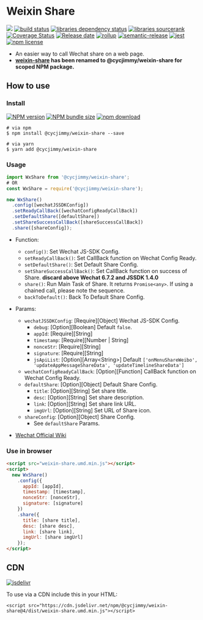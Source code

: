 # Weixin Share
![][workflows-badge-image]
[![build status][travis-image]][travis-url]
[![libraries dependency status][libraries-status-image]][libraries-status-url]
[![libraries sourcerank][libraries-sourcerank-image]][libraries-sourcerank-url]
[![Coverage Status][coverage-image]][coverage-url]
[![Release date][release-date-image]][release-url]
[![rollup][rollup-image]][rollup-url]
[![semantic-release][semantic-image]][semantic-url]
[![jest][jest-image]][jest-url]
[![npm license][license-image]][download-url]

* An easier way to call Wechat share on a web page.
* **[weixin-share](https://github.com/cycdpo/weixin-share) has been renamed to @cycjimmy/weixin-share for scoped NPM package.**

## How to use
### Install
[![NPM version][npm-image]][npm-url]
[![NPM bundle size][npm-bundle-size-image]][npm-url]
[![npm download][download-image]][download-url]

```shell
# via npm
$ npm install @cycjimmy/weixin-share --save

# via yarn
$ yarn add @cycjimmy/weixin-share
```

### Usage
```javascript
import WxShare from '@cycjimmy/weixin-share';
# OR
const WxShare = require('@cycjimmy/weixin-share');
```

```javascript
new WxShare()
  .config([wechatJSSDKConfig])
  .setReadyCallBack([wechatConfigReadyCallBack])
  .setDefaultShare([defaultShare])
  .setShareSuccessCallBack([shareSuccessCallBack])
  .share([shareConfig]);
```

* Function:
  * `config()`: Set Wechat JS-SDK Config.
  * `setReadyCallBack()`: Set CallBack function on Wechat Config Ready.
  * `setDefaultShare()`: Set Default Share Config.
  * `setShareSuccessCallBack()`: Set CallBack function on success of Share. **discard above Wechat 6.7.2 and JSSDK 1.4.0**
  * `share()`: Run Main Task of Share. It returns `Promise<any>`. If using a chained call, please note the sequence.
  * `backToDefault()`: Back To Default Share Config.

* Params:
  * `wechatJSSDKConfig`: [Require][Object] Wechat JS-SDK Config.
    * `debug`: [Option][Boolean] Default `false`.
    * `appId`: [Require][String]
    * `timestamp`: [Require][Number | String]
    * `nonceStr`: [Require][String]
    * `signature`: [Require][String]
    * `jsApiList`:  [Option][Array\<String\>] Default `['onMenuShareWeibo', 'updateAppMessageShareData', 'updateTimelineShareData']`
  * `wechatConfigReadyCallBack`: [Option][Function] CallBack function on Wechat Config Ready.
  * `defaultShare`: [Option][Object] Default Share Config.
    * `title`: [Option][String] Set share title.
    * `desc`: [Option][String] Set share description.
    * `link`: [Option][String] Set share link URL.
    * `imgUrl`: [Option][String] Set URL of Share icon.
  * `shareConfig`: [Option][Object] Share Config.
    * See `defaultShare` Params.

* [Wechat Official Wiki](https://mp.weixin.qq.com/wiki)

### Use in browser
```html
<script src="weixin-share.umd.min.js"></script>
<script>
  new WxShare()
    .config({
      appId: [appId],
      timestamp: [timestamp],
      nonceStr: [nonceStr],
      signature: [signature]
    })
    .share({
      title: [share title],
      desc: [share desc],
      link: [share link],
      imgUrl: [share imgUrl]
    });
</script>
```

## CDN
[![jsdelivr][jsdelivr-image]][jsdelivr-url]

To use via a CDN include this in your HTML:
```text
<script src="https://cdn.jsdelivr.net/npm/@cycjimmy/weixin-share@4/dist/weixin-share.umd.min.js"></script>
```

<!-- Links: -->
[npm-image]: https://img.shields.io/npm/v/@cycjimmy/weixin-share
[npm-url]: https://npmjs.org/package/@cycjimmy/weixin-share
[npm-bundle-size-image]: https://img.shields.io/bundlephobia/min/@cycjimmy/weixin-share

[download-image]: https://img.shields.io/npm/dt/@cycjimmy/weixin-share
[download-url]: https://npmjs.org/package/@cycjimmy/weixin-share

[jsdelivr-image]: https://img.shields.io/jsdelivr/npm/hy/@cycjimmy/weixin-share
[jsdelivr-url]: https://www.jsdelivr.com/package/npm/@cycjimmy/weixin-share

[workflows-badge-image]: https://github.com/cycjimmy/weixin-share/workflows/Test%20CI/badge.svg
[travis-image]: https://img.shields.io/travis/cycjimmy/weixin-share
[travis-url]: https://travis-ci.org/cycjimmy/weixin-share

[libraries-status-image]: https://img.shields.io/librariesio/release/npm/@cycjimmy/weixin-share
[libraries-sourcerank-image]: https://img.shields.io/librariesio/sourcerank/npm/@cycjimmy/weixin-share
[libraries-status-url]: https://libraries.io/github/cycjimmy/weixin-share
[libraries-sourcerank-url]: https://libraries.io/npm/@cycjimmy%2Fweixin-share

[coverage-image]: https://img.shields.io/coveralls/github/cycjimmy/weixin-share
[coverage-url]: https://coveralls.io/github/cycjimmy/weixin-share

[release-date-image]: https://img.shields.io/github/release-date/cycjimmy/weixin-share
[release-url]: https://github.com/cycjimmy/weixin-share/releases

[rollup-image]: https://img.shields.io/github/package-json/dependency-version/cycjimmy/weixin-share/dev/rollup
[rollup-url]: https://github.com/rollup/rollup

[semantic-image]: https://img.shields.io/badge/%20%20%F0%9F%93%A6%F0%9F%9A%80-semantic--release-e10079.svg
[semantic-url]: https://github.com/semantic-release/semantic-release

[jest-image]: https://img.shields.io/badge/tested_with-jest-99424f.svg
[jest-url]: https://github.com/facebook/jest

[license-image]: https://img.shields.io/npm/l/@cycjimmy/weixin-share

